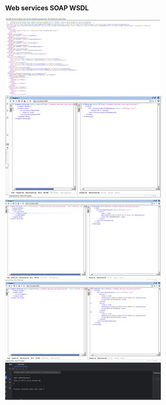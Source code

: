 <h2>Web services SOAP WSDL</h2>
<img src="captures/0.png">
<img src="captures/1.png">
<img src="captures/2.png">
<img src="captures/3.png">
<img src="captures/4.png">